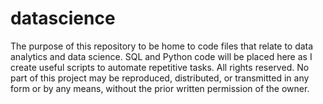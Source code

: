# datascience
The purpose of this repository to be home to code files that relate to data analytics and data science. SQL and Python code will be placed here as I create useful scripts to automate repetitive tasks. 
All rights reserved. No part of this project may be reproduced, distributed, or transmitted in any form or by any means, without the prior written permission of the owner.
